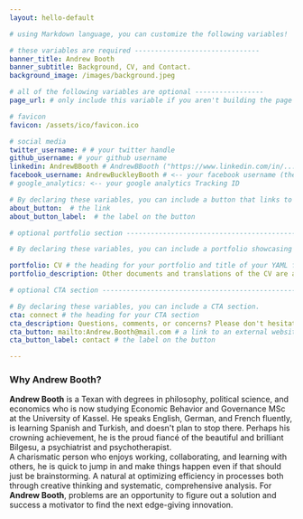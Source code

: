 ```yaml
---
layout: hello-default

# using Markdown language, you can customize the following variables!

# these variables are required -------------------------------
banner_title: Andrew Booth
banner_subtitle: Background, CV, and Contact.
background_image: /images/background.jpeg

# all of the following variables are optional -----------------
page_url: # only include this variable if you aren't building the page to your primary domain 

# favicon
favicon: /assets/ico/favicon.ico

# social media
twitter_username: # # your twitter handle
github_username: # your github username
linkedin: AndrewBBooth # AndrewBBooth ("https://www.linkedin.com/in/...")
facebook_username: AndrewBuckleyBooth # <-- your facebook username (the part after "https://www.facebook.com/...")
# google_analytics: <-- your google analytics Tracking ID

# By declaring these variables, you can include a button that links to an external website or to media.
about_button:  # the link
about_button_label:  # the label on the button

# optional portfolio section ------------------------------------------

# By declaring these variables, you can include a portfolio showcasing your work and organize your portfolio's items into a custom layout, all without adding any CSS. In addition, you must 1) create an HTML file in the_includes folder for each project with the text you'd like to display, and 2) create a YAML file in the _data folder describing the order in which each project should be shown and categorized. See `/includes/example.html` and `/_data/work.yml` for examples.

portfolio: CV # the heading for your portfolio and title of your YAML file
portfolio_description: Other documents and translations of the CV are available upon request.

# optional CTA section --------------------------------------------------

# By declaring these variables, you can include a CTA section.
cta: connect # the heading for your CTA section
cta_description: Questions, comments, or concerns? Please don't hesitate to reach out. # a description to be desplayed below the heading and above the content
cta_button: mailto:Andrew.Booth@mail.com # a link to an external website or to media
cta_button_label: contact # the label on the button

---			
```

[//]: # (write a bit about yourself here)
### Why **Andrew Booth**?  
  
  
**Andrew Booth** is a Texan with degrees in philosophy, political science, and economics who is now studying Economic Behavior and Governance MSc at the University of Kassel. He speaks English, German, and French fluently, is learning Spanish and Turkish, and doesn't plan to stop there. Perhaps his crowning achievement, he is the proud fiancé of the beautiful and brilliant Bilgesu, a psychiatrist and psychotherapist.  
A charismatic person who enjoys working, collaborating, and learning with others, he is quick to jump in and make things happen even if that should just be brainstorming. A natural at optimizing efficiency in processes both through creative thinking and systematic, comprehensive analysis. For **Andrew Booth**, problems are an opportunity to figure out a solution and success a motivator to find the next edge-giving innovation.
  



